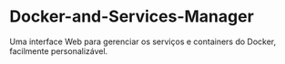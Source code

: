 # Docker-and-Services-Manager
Uma interface Web para gerenciar os serviços e containers do Docker, facilmente personalizável.
